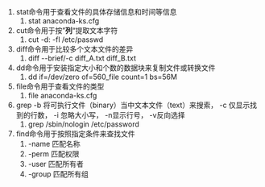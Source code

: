 1. stat命令用于查看文件的具体存储信息和时间等信息
	1. stat anaconda-ks.cfg
2. cut命令用于按”**列**“提取文本字符
	1. cut -d: -fl /etc/passwd
3. diff命令用于比较多个文本文件的差异
	1. diff --brief/-c diff_A.txt diff_B.txt
4. dd命令用于安装指定大小和个数的数据块来复制文件或转换文件
	1. dd if=/dev/zero of=560_file count=1 bs=56M
5. file命令用于查看文件的类型
	1. file anaconda-ks.cfg
6. grep -b 将可执行文件（binary）当中文本文件（text）来搜索， -c 仅显示找到的行数， -i 忽略大小写， -n显示行号， -v反向选择
	1. grep /sbin/nologin /etc/password
7. find命令用于按照指定条件来查找文件
	1. -name   匹配名称
	2. -perm   匹配权限
	3. -user   匹配所有者
	4. -group  匹配所有组




